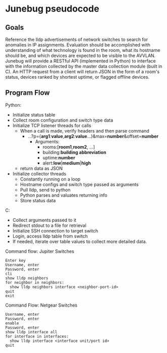 # Junebug pseudocode #
## Goals ##
Reference the lldp advertisements of network switches to search for anomalies in IP assignments. Evaluation should be accomplished with understanding of what technology is found in the room, what its hostname should be, and which devices are expected to be visible to the AVVLAN. Junebug will provide a RESTful API (implemented in Python) to interface with the information collected by the master data collection module (built in C). An HTTP request from a client will return JSON in the form of a room's status, devices ranked by shortest uptime, or flagged offline devices.

## Program Flow ##
Python:
  - Initialize status table
  - Collect room configuration and switch type data
  - Initialize TCP listener threads for calls
    - When a call is made, verify headers and then parse command
      - ...?p={__arg1__:__value__,__arg2__:__value__...}&max=__number__&offset=__number__
        - Arguments:
          - rooms:[__room1__,__room2__, ...]
          - building:__building abbreviation__
          - uptime:__number__
          - alert:__low__|__medium__|__high__
    - return data as JSON
  - Initialize collector threads
    - Constantly running on a loop
    - Hostname configs and switch type passed as arguments
    - Pull lldp, send to python
    - Python parses and valuates returning info
    - Store status data

C:
  - Collect arguments passed to it
  - Redirect stdout to a file for retrieval
  - Initialize SSH connection to target switch
  - Login, access lldp table from switch
  - If needed, iterate over table values to collect more detailed data.

Command flow: Jupiter Switches
```
Enter key
Username, enter
Password, enter
cli
show lldp neighbors
for neighbor in neighbors:
  show lldp neighbors interface <neighbor-port-id>
quit
exit
```

Command Flow: Netgear Switches
```
Username, enter
Password, enter
enable
Password, enter
show lldp interface all
for interface in interfaces:
  show lldp interface <interface unit/port id>
quit
```